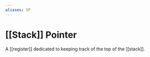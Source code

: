 ```yaml
---
aliases: SP
---
```

# [[Stack]] Pointer
A [[register]] dedicated to keeping track of the top of the [[stack]].